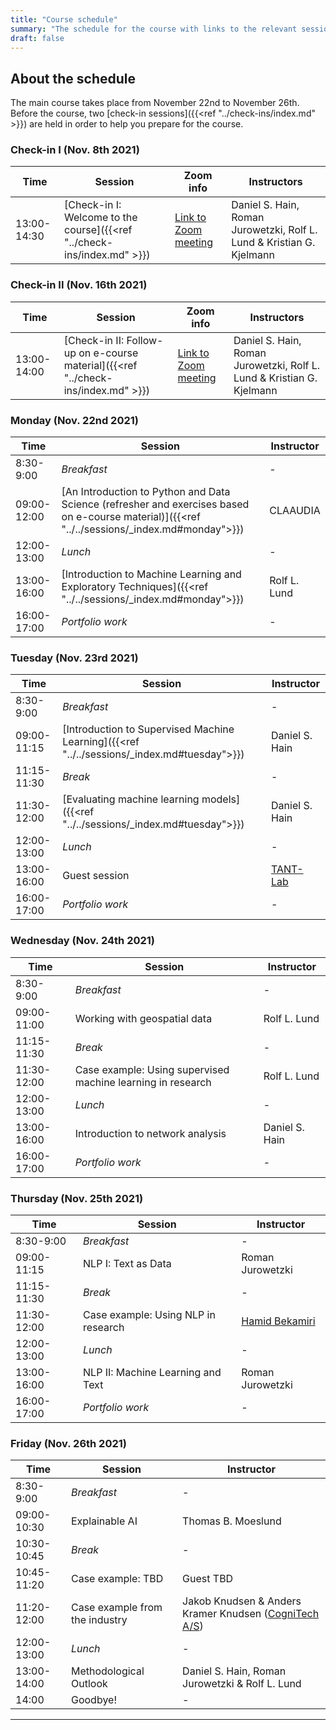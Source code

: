 ```yaml
---
title: "Course schedule"
summary: "The schedule for the course with links to the relevant sessions"
draft: false
---
```


## About the schedule

The main course takes place from November 22nd to November 26th. Before the course, two [check-in sessions]({{<ref "../check-ins/index.md" >}}) are held in order to help you prepare for the course.

### Check-in I (Nov. 8th 2021)
| Time        | Session                                                       | Zoom info | Instructors                         |
| ----------- | ------------------------------------------------------------ | ------------------|----------------- |
| 13:00-14:30 | [Check-in I: Welcome to the course]({{<ref "../check-ins/index.md" >}}) | [Link to Zoom meeting](https://aaudk.zoom.us/j/61506278059?pwd=729180) |Daniel S. Hain, Roman Jurowetzki, Rolf L. Lund & Kristian G. Kjelmann|

### Check-in II (Nov. 16th 2021)

| Time        | Session                                                       | Zoom info | Instructors                         |
| ----------- | ------------------------------------------------------------ | ------------------|----------------- |
| 13:00-14:00 | [Check-in II: Follow-up on e-course material]({{<ref "../check-ins/index.md" >}}) | [Link to Zoom meeting](https://aaudk.zoom.us/j/67677582618?pwd=723206) |Daniel S. Hain, Roman Jurowetzki, Rolf L. Lund & Kristian G. Kjelmann|

### Monday (Nov. 22nd 2021)
|Time |Session |Instructor |
|--|--|--|
|8:30-9:00 |*Breakfast* |- |
|09:00-12:00 |[An Introduction to Python and Data Science (refresher and exercises based on e-course material)]({{<ref "../../sessions/_index.md#monday">}}) |CLAAUDIA |
|12:00-13:00 |*Lunch* |- |
|13:00-16:00 |[Introduction to Machine Learning and Exploratory Techniques]({{<ref "../../sessions/_index.md#monday">}}) |Rolf L. Lund |
|16:00-17:00 |*Portfolio work* |- |


### Tuesday (Nov. 23rd 2021)
| **Time**    | **Session**                                 | **Instructor**                          |
| ----------- | ------------------------------------------- | --------------------------------------- |
| 8:30-9:00   | *Breakfast*                                 | -                                       |
| 09:00-11:15 | [Introduction to Supervised Machine Learning]({{<ref "../../sessions/_index.md#tuesday">}}) | Daniel S. Hain                          |
| 11:15-11:30 | *Break*                                     | -                                       |
| 11:30-12:00 | [Evaluating machine learning  models]({{<ref "../../sessions/_index.md#tuesday">}})         | Daniel S. Hain                          |
| 12:00-13:00 | *Lunch*                                     | -                                       |
| 13:00-16:00 | Guest session                               | [TANT-Lab](https://www.tantlab.aau.dk/) |
| 16:00-17:00 | *Portfolio work*                            | -                                       |


### Wednesday (Nov. 24th 2021)

| **Time**    | **Session**                                                 | **Instructor** |
| ----------- | ----------------------------------------------------------- | -------------- |
| 8:30-9:00   | *Breakfast*                                                 | -              |
| 09:00-11:00 | Working with geospatial data                                | Rolf L. Lund   |
| 11:15-11:30 | *Break*                                                     | -              |
| 11:30-12:00 | Case example: Using supervised machine learning in research | Rolf L. Lund   |
| 12:00-13:00 | *Lunch*                                                     | -              |
| 13:00-16:00 | Introduction to network analysis                            | Daniel S. Hain |
| 16:00-17:00 | *Portfolio work*                                            | -              |



### Thursday (Nov. 25th 2021)

| Time        | Session                             | Instructor                                             |
| ----------- | ----------------------------------- | ------------------------------------------------------ |
| 8:30-9:00   | *Breakfast*                         | -                                                      |
| 09:00-11:15 | NLP I: Text as Data                 | Roman Jurowetzki                                       |
| 11:15-11:30 | *Break*                             | -                                                      |
| 11:30-12:00 | Case example: Using NLP in research | [Hamid Bekamiri](https://vbn.aau.dk/en/persons/150043) |
| 12:00-13:00 | *Lunch*                             | -                                                      |
| 13:00-16:00 | NLP II: Machine Learning and Text   | Roman Jurowetzki                                       |
| 16:00-17:00 | *Portfolio work*                    | -                                                      |


### Friday (Nov. 26th 2021)

| Time        | Session                        | Instructor                                                   |
| ----------- | ------------------------------ | ------------------------------------------------------------ |
| 8:30-9:00   | *Breakfast*                    | -                                                            |
| 09:00-10:30 | Explainable AI                 | Thomas B. Moeslund                                           |
| 10:30-10:45 | *Break*                        | -                                                            |
| 10:45-11:20 | Case example: TBD              | Guest TBD                                                    |
| 11:20-12:00 | Case example from the industry | Jakob Knudsen & Anders Kramer Knudsen ([CogniTech A/S](https://cognitech.dk/)) |
| 12:00-13:00 | *Lunch*                        | -                                                            |
| 13:00-14:00 | Methodological Outlook         | Daniel S. Hain, Roman Jurowetzki & Rolf L. Lund              |
| 14:00       | Goodbye!                       | -                                                            |


---

